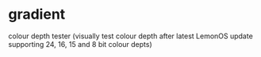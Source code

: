 # gradient
colour depth tester (visually test colour depth after latest LemonOS update supporting 24, 16, 15 and 8 bit colour depts)
